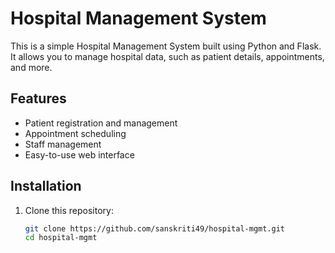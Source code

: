 # Hospital Management System

This is a simple Hospital Management System built using Python and Flask. It allows you to manage hospital data, such as patient details, appointments, and more.

## Features
- Patient registration and management
- Appointment scheduling
- Staff management
- Easy-to-use web interface

## Installation

1. Clone this repository:

   ```bash
   git clone https://github.com/sanskriti49/hospital-mgmt.git
   cd hospital-mgmt
